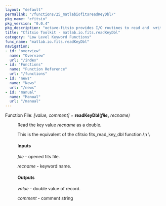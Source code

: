 ```yaml
---
layout: "default"
permalink: "/functions/25_matlabiofitsreadKeyDbl/"
pkg_name: "cfitsio"
pkg_version: "0.0.4"
pkg_description: "octave-fitsio provides I/O routines to read and  write FITS (Flexible Image Transport System) files."
title: "Cfitsio Toolkit - matlab.io.fits.readKeyDbl"
category: "Low Level Keyword Functions"
func_name: "matlab.io.fits.readKeyDbl"
navigation:
- id: "overview"
  name: "Overview"
  url: "/index"
- id: "Functions"
  name: "Function Reference"
  url: "/functions"
- id: "news"
  name: "News"
  url: "/news"
- id: "manual"
  name: "Manual"
  url: "/manual"
---
```

<dl class="def">
<dt id="index-readKeyDbl_0028file_002c"><span class="category">Function File: </span><span><em>[<var>value</var>, <var>comment</var>] =</em> <strong>readKeyDbl(<var>file</var>,</strong> <em><var>recname</var>)</em><a href='#index-readKeyDbl_0028file_002c' class='copiable-anchor'></a></span></dt>
<dd><p>Read the key value <var>recname</var> as a double.
</p>
<p>This is the equivalent of the cfitsio fits_read_key_dbl function.\n \
</p>
<span id="Inputs"></span><h4 class="subsubheading">Inputs</h4>
<p><var>file</var> - opened fits file.
</p>
<p><var>recname</var> - keyword name.
</p>
<span id="Outputs"></span><h4 class="subsubheading">Outputs</h4>
<p><var>value</var> - double value of record.
</p>
<p><var>comment</var> - comment string
 </p></dd></dl>
